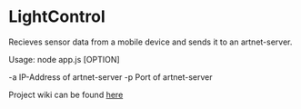 LightControl
============

Recieves sensor data from a mobile device and sends it to an artnet-server.

Usage: node app.js [OPTION]

-a IP-Address of artnet-server
-p Port of artnet-server

Project wiki can be found [here](http://gitlab.cm.htw-berlin.de/studentenprojekte/bp-interaktives-licht/wikis/home)
